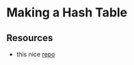 # Making a Hash Table
## Resources
-   this nice [repo](https://github.com/jamesroutley/write-a-hash-table/tree/master/07-appendix) 